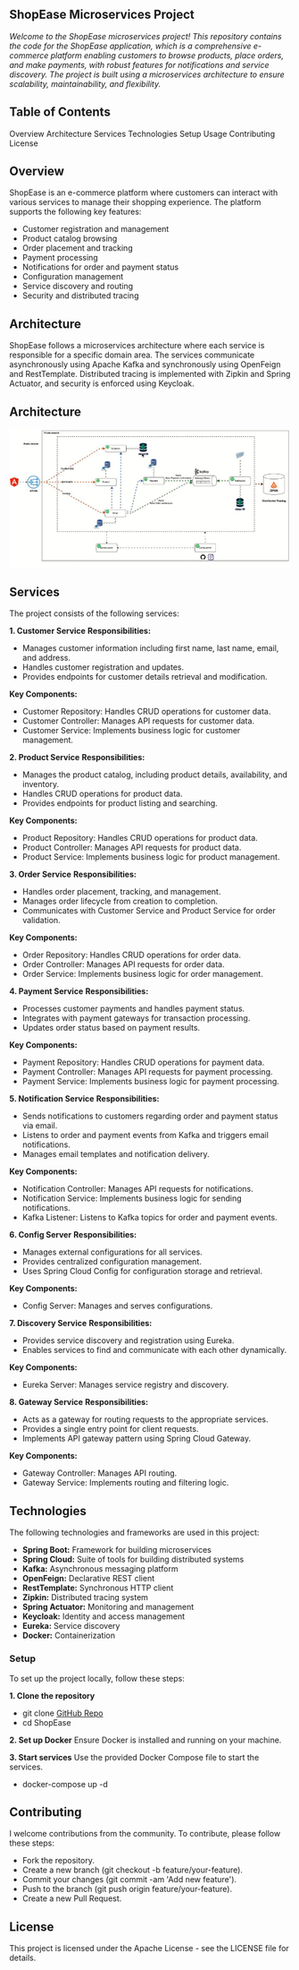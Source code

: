 ## ShopEase Microservices Project
*Welcome to the ShopEase microservices project! This repository contains the code for the ShopEase application, which is a comprehensive e-commerce platform enabling customers to browse products, place orders, and make payments, with robust features for notifications and service discovery. The project is built using a microservices architecture to ensure scalability, maintainability, and flexibility.*

## Table of Contents
Overview
Architecture
Services
Technologies
Setup
Usage
Contributing
License

## Overview
ShopEase is an e-commerce platform where customers can interact with various services to manage their shopping experience. The platform supports the following key features:

* Customer registration and management
* Product catalog browsing
* Order placement and tracking
* Payment processing
* Notifications for order and payment status
* Configuration management
* Service discovery and routing
* Security and distributed tracing

## Architecture
ShopEase follows a microservices architecture where each service is responsible for a specific domain area. The services communicate asynchronously using Apache Kafka and synchronously using OpenFeign and RestTemplate. Distributed tracing is implemented with Zipkin and Spring Actuator, and security is enforced using Keycloak.

## Architecture
![Project Architecture](https://github.com/mksharma9560/shopease-backend-microservices/blob/master/diagrams/ShopEase_Architecture.JPG)


## Services
The project consists of the following services:

**1. Customer Service**
**Responsibilities:**

* Manages customer information including first name, last name, email, and address.
* Handles customer registration and updates.
* Provides endpoints for customer details retrieval and modification.

**Key Components:**

* Customer Repository: Handles CRUD operations for customer data.
* Customer Controller: Manages API requests for customer data.
* Customer Service: Implements business logic for customer management.

**2. Product Service**
**Responsibilities:**

* Manages the product catalog, including product details, availability, and inventory.
* Handles CRUD operations for product data.
* Provides endpoints for product listing and searching.

**Key Components:**

* Product Repository: Handles CRUD operations for product data.
* Product Controller: Manages API requests for product data.
* Product Service: Implements business logic for product management.

**3. Order Service**
**Responsibilities:**

* Handles order placement, tracking, and management.
* Manages order lifecycle from creation to completion.
* Communicates with Customer Service and Product Service for order validation.

**Key Components:**

* Order Repository: Handles CRUD operations for order data.
* Order Controller: Manages API requests for order data.
* Order Service: Implements business logic for order management.

**4. Payment Service**
**Responsibilities:**

* Processes customer payments and handles payment status.
* Integrates with payment gateways for transaction processing.
* Updates order status based on payment results.

**Key Components:**

* Payment Repository: Handles CRUD operations for payment data.
* Payment Controller: Manages API requests for payment processing.
* Payment Service: Implements business logic for payment processing.

**5. Notification Service**
**Responsibilities:**

* Sends notifications to customers regarding order and payment status via email.
* Listens to order and payment events from Kafka and triggers email notifications.
* Manages email templates and notification delivery.

**Key Components:**

* Notification Controller: Manages API requests for notifications.
* Notification Service: Implements business logic for sending notifications.
* Kafka Listener: Listens to Kafka topics for order and payment events.

**6. Config Server**
**Responsibilities:**

* Manages external configurations for all services.
* Provides centralized configuration management.
* Uses Spring Cloud Config for configuration storage and retrieval.

**Key Components:**
* Config Server: Manages and serves configurations.

**7. Discovery Service**
**Responsibilities:**

* Provides service discovery and registration using Eureka.
* Enables services to find and communicate with each other dynamically.

**Key Components:**
* Eureka Server: Manages service registry and discovery.

**8. Gateway Service**
**Responsibilities:**

* Acts as a gateway for routing requests to the appropriate services.
* Provides a single entry point for client requests.
* Implements API gateway pattern using Spring Cloud Gateway.

**Key Components:**

* Gateway Controller: Manages API routing.
* Gateway Service: Implements routing and filtering logic.

## Technologies
The following technologies and frameworks are used in this project:

* **Spring Boot:** Framework for building microservices
* **Spring Cloud:** Suite of tools for building distributed systems
* **Kafka:** Asynchronous messaging platform
* **OpenFeign:** Declarative REST client
* **RestTemplate:** Synchronous HTTP client
* **Zipkin:** Distributed tracing system
* **Spring Actuator:** Monitoring and management
* **Keycloak:** Identity and access management
* **Eureka:** Service discovery
* **Docker:** Containerization

### Setup
To set up the project locally, follow these steps:

**1. Clone the repository**

* git clone [GitHub Repo](https://github.com/mksharma9560/shopease-backend-microservices.git)
* cd ShopEase

**2. Set up Docker**
Ensure Docker is installed and running on your machine.

**3. Start services**
Use the provided Docker Compose file to start the services.

* docker-compose up -d


## Contributing
I welcome contributions from the community. To contribute, please follow these steps:

* Fork the repository.
* Create a new branch (git checkout -b feature/your-feature).
* Commit your changes (git commit -am 'Add new feature').
* Push to the branch (git push origin feature/your-feature).
* Create a new Pull Request.

## License
This project is licensed under the Apache License - see the LICENSE file for details.

